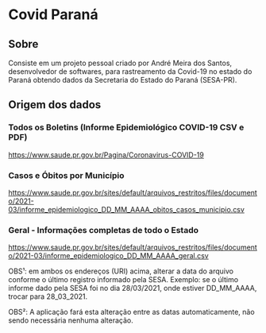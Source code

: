 # Covid Paraná
## Sobre
Consiste em um projeto pessoal criado por André Meira dos Santos, desenvolvedor de softwares, para rastreamento da Covid-19 no estado do Paraná obtendo dados da Secretaria do Estado do Paraná (SESA-PR).

## Origem dos dados

### Todos os Boletins (Informe Epidemiológico COVID-19 CSV e PDF)
https://www.saude.pr.gov.br/Pagina/Coronavirus-COVID-19

### Casos e Óbitos por Município
https://www.saude.pr.gov.br/sites/default/arquivos_restritos/files/documento/2021-03/informe_epidemiologico_DD_MM_AAAA_obitos_casos_municipio.csv

### Geral - Informações completas de todo o Estado
https://www.saude.pr.gov.br/sites/default/arquivos_restritos/files/documento/2021-03/informe_epidemiologico_DD_MM_AAAA_geral.csv

<p>OBS¹: em ambos os endereços (URI) acima, alterar a data do arquivo conforme o último registro informado pela SESA. 
Exemplo: se o último informe dado pela SESA foi no dia 28/03/2021, onde estiver DD_MM_AAAA, trocar para 28_03_2021.</p>

<p>OBS²: A aplicação fará esta alteração entre as datas automaticamente, não sendo necessária nenhuma alteração.</p>
